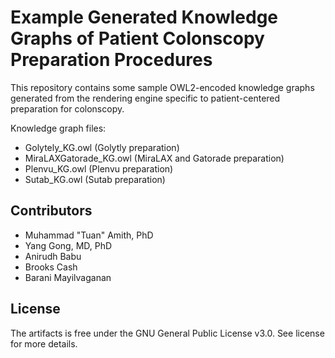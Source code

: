 # Example Generated Knowledge Graphs of Patient Colonscopy Preparation Procedures

This repository contains some sample OWL2-encoded knowledge graphs generated from the rendering engine specific to patient-centered preparation for colonscopy. 

Knowledge graph files: 

* Golytely_KG.owl (Golytly preparation)
* MiraLAXGatorade_KG.owl (MiraLAX and Gatorade preparation)
* Plenvu_KG.owl (Plenvu preparation)
* Sutab_KG.owl (Sutab preparation)

## Contributors
* Muhammad "Tuan" Amith, PhD
* Yang Gong, MD, PhD
* Anirudh Babu
* Brooks Cash
* Barani Mayilvaganan

## License

The artifacts is free under the GNU General Public License v3.0. See license for more details.
